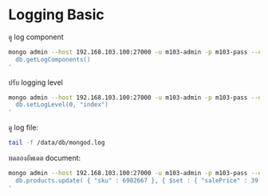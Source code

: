 # Logging Basic

ดู log component

```bash
mongo admin --host 192.168.103.100:27000 -u m103-admin -p m103-pass --eval '
  db.getLogComponents()
'
```

ปรับ logging level

```bash
mongo admin --host 192.168.103.100:27000 -u m103-admin -p m103-pass --eval '
  db.setLogLevel(0, "index")
'
```

ดู log file:

```bash
tail -f /data/db/mongod.log
```

ทดลองอัพเดต document:

```bash
mongo admin --host 192.168.103.100:27000 -u m103-admin -p m103-pass --eval '
  db.products.update( { "sku" : 6902667 }, { $set : { "salePrice" : 39.99} } )
'
```

